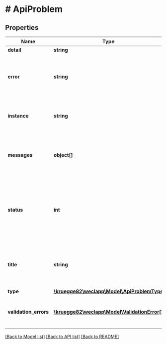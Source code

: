 # # ApiProblem

## Properties

Name | Type | Description | Notes
------------ | ------------- | ------------- | -------------
**detail** | **string** |  | [optional]
**error** | **string** | Unstructured legacy error message. Deprecated, will be removed in the future. | [optional]
**instance** | **string** | In weclapp, this typically is the URI to the affected entity etc. | [optional]
**messages** | **object[]** | Unstructured legacy error messages. Deprecated, will be removed in the future. | [optional]
**status** | **int** | (RFC7807) The HTTP status code generated by the origin server for this occurrence of the problem. |
**title** | **string** | This will not change from occurrence to occurrence of the problem |
**type** | [**\kruegge82\weclapp\Model\ApiProblemType**](ApiProblemType.md) |  |
**validation_errors** | [**\kruegge82\weclapp\Model\ValidationError[]**](ValidationError.md) | Only available for problems of a validation type | [optional]

[[Back to Model list]](../../README.md#models) [[Back to API list]](../../README.md#endpoints) [[Back to README]](../../README.md)
